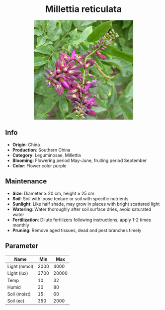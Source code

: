 <h1 align='center'>Millettia reticulata</h1>
<p align="center">
    <img 
        align='center'
        width='320'
        src="../images/millettia reticulata.png" 
        alt='Millettia reticulata' />
</p>

## Info

 - **Origin**: China
 - **Production**: Southern China
 - **Category**: Leguminosae, Millettia
 - **Blooming**: Flowering period May-June, fruiting period September
 - **Color**: Flower color purple

## Maintenance

 - **Size**: Diameter ≥ 20 cm, height ≥ 25 cm
 - **Soil**: Soil with loose texture or soil with specific nutrients
 - **Sunlight**: Like half shade, may grow in places with bright scattered light
 - **Watering**: Water thoroughly after soil surface dries, avoid saturated water
 - **Fertilization**: Dilute fertilizers following instructions, apply 1-2 times monthly
 - **Pruning**: Remove aged tissues, dead and pest branches timely

## Parameter

| Name         | Min  | Max   |
|--------------|------|-------|
| Light (mmol) | 2000 | 4000  |
| Light (lux)  | 3700 | 20000 |
| Temp         | 10    | 32    |
| Humid        | 30   | 80    |
| Soil (moist) | 15   | 60    |
| Soil (ec)    | 350  | 2000  |